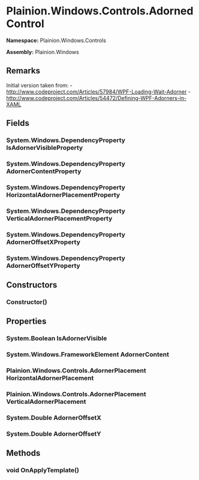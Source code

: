 
# Plainion.Windows.Controls.AdornedControl

**Namespace:** Plainion.Windows.Controls

**Assembly:** Plainion.Windows

## Remarks

Initial version taken from: - http://www.codeproject.com/Articles/57984/WPF-Loading-Wait-Adorner - http://www.codeproject.com/Articles/54472/Defining-WPF-Adorners-in-XAML


## Fields

### System.Windows.DependencyProperty IsAdornerVisibleProperty

### System.Windows.DependencyProperty AdornerContentProperty

### System.Windows.DependencyProperty HorizontalAdornerPlacementProperty

### System.Windows.DependencyProperty VerticalAdornerPlacementProperty

### System.Windows.DependencyProperty AdornerOffsetXProperty

### System.Windows.DependencyProperty AdornerOffsetYProperty


## Constructors

### Constructor()


## Properties

### System.Boolean IsAdornerVisible

### System.Windows.FrameworkElement AdornerContent

### Plainion.Windows.Controls.AdornerPlacement HorizontalAdornerPlacement

### Plainion.Windows.Controls.AdornerPlacement VerticalAdornerPlacement

### System.Double AdornerOffsetX

### System.Double AdornerOffsetY


## Methods

### void OnApplyTemplate()
